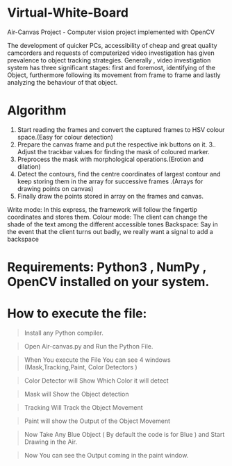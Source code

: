 # Virtual-White-Board
Air-Canvas Project -  Computer vision project implemented with OpenCV

The development of quicker PCs, accessibility of cheap and great quality camcorders and requests of computerized video investigation has given prevalence to object tracking strategies. Generally , video investigation system has three significant stages: first and foremost, identifying of the Object, furthermore following its movement from frame to frame and lastly analyzing the behaviour of that object.
# Algorithm

1. Start reading the frames and convert the captured frames to HSV colour space.(Easy for colour detection)
2. Prepare the canvas frame and put the respective ink buttons on it.
3.. Adjust the trackbar values for finding the mask of coloured marker.
4. Preprocess the mask with morphological operations.(Erotion and dilation)
5. Detect the contours, find the centre coordinates of largest contour and keep storing them in the array for successive frames .(Arrays for drawing points on canvas)
6. Finally draw the points stored in array on the frames and canvas.

Write mode:
In this express, the framework will follow the fingertip coordinates and stores them.
Colour mode:
The client can change the shade of the text among the different accessible tones
Backspace:
Say in the event that the client turns out badly, we really want a signal to add a backspace

# Requirements: Python3 , NumPy , OpenCV installed on your system.

# How to execute the file:

> Install any Python compiler.

> Open Air-canvas.py and Run the Python File.

> When You execute the File You can see 4 windows (Mask,Tracking,Paint, Color Detectors )

> Color Detector will Show Which Color it will detect

> Mask will Show the Object detection 

> Tracking Will Track the Object Movement 

> Paint will show the Output of the Object Movement 

> Now Take Any Blue Object ( By default the code is for Blue ) and Start Drawing in the Air.

> Now You can see the Output coming in the paint window.
